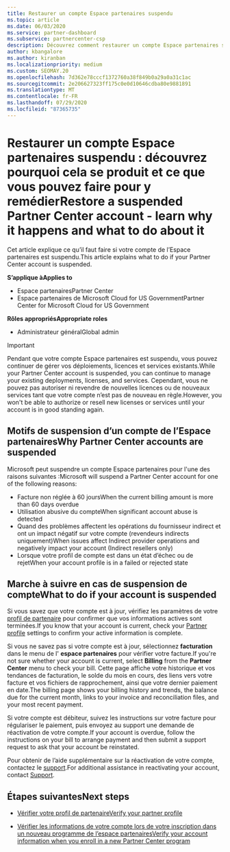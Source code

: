 ```yaml
---
title: Restaurer un compte Espace partenaires suspendu
ms.topic: article
ms.date: 06/03/2020
ms.service: partner-dashboard
ms.subservice: partnercenter-csp
description: Découvrez comment restaurer un compte Espace partenaires suspendu, pourquoi un compte peut être suspendu et comment utiliser votre compte pendant la suspension.
author: kbangalore
ms.author: kiranban
ms.localizationpriority: medium
ms.custom: SEOMAY.20
ms.openlocfilehash: 7d362e78cccf1372760a38f849b0a29a0a31c1ac
ms.sourcegitcommit: 2e206627323ff175c0e0d10646cdba80e9881891
ms.translationtype: MT
ms.contentlocale: fr-FR
ms.lasthandoff: 07/29/2020
ms.locfileid: "87365735"
---
```

# <a name="restore-a-suspended-partner-center-account---learn-why-it-happens-and-what-to-do-about-it"></a><span data-ttu-id="2f041-103">Restaurer un compte Espace partenaires suspendu : découvrez pourquoi cela se produit et ce que vous pouvez faire pour y remédier</span><span class="sxs-lookup"><span data-stu-id="2f041-103">Restore a suspended Partner Center account - learn why it happens and what to do about it</span></span>

<span data-ttu-id="2f041-104">Cet article explique ce qu’il faut faire si votre compte de l’Espace partenaires est suspendu.</span><span class="sxs-lookup"><span data-stu-id="2f041-104">This article explains what to do if your Partner Center account is suspended.</span></span>

<span data-ttu-id="2f041-105">**S’applique à**</span><span class="sxs-lookup"><span data-stu-id="2f041-105">**Applies to**</span></span>

-  <span data-ttu-id="2f041-106">Espace partenaires</span><span class="sxs-lookup"><span data-stu-id="2f041-106">Partner Center</span></span>
-  <span data-ttu-id="2f041-107">Espace partenaires de Microsoft Cloud for US Government</span><span class="sxs-lookup"><span data-stu-id="2f041-107">Partner Center for Microsoft Cloud for US Government</span></span>

<span data-ttu-id="2f041-108">**Rôles appropriés**</span><span class="sxs-lookup"><span data-stu-id="2f041-108">**Appropriate roles**</span></span>

- <span data-ttu-id="2f041-109">Administrateur général</span><span class="sxs-lookup"><span data-stu-id="2f041-109">Global admin</span></span>


> [!IMPORTANT]  
> <span data-ttu-id="2f041-110">Pendant que votre compte Espace partenaires est suspendu, vous pouvez continuer de gérer vos déploiements, licences et services existants.</span><span class="sxs-lookup"><span data-stu-id="2f041-110">While your Partner Center account is suspended, you can continue to manage your existing deployments, licenses, and services.</span></span> <span data-ttu-id="2f041-111">Cependant, vous ne pouvez pas autoriser ni revendre de nouvelles licences ou de nouveaux services tant que votre compte n’est pas de nouveau en règle.</span><span class="sxs-lookup"><span data-stu-id="2f041-111">However, you won't be able to authorize or resell new licenses or services until your account is in good standing again.</span></span>

## <a name="why-partner-center-accounts-are-suspended"></a><span data-ttu-id="2f041-112">Motifs de suspension d’un compte de l’Espace partenaires</span><span class="sxs-lookup"><span data-stu-id="2f041-112">Why Partner Center accounts are suspended</span></span>

<span data-ttu-id="2f041-113">Microsoft peut suspendre un compte Espace partenaires pour l'une des raisons suivantes :</span><span class="sxs-lookup"><span data-stu-id="2f041-113">Microsoft will suspend a Partner Center account for one of the following reasons:</span></span>

- <span data-ttu-id="2f041-114">Facture non réglée à 60 jours</span><span class="sxs-lookup"><span data-stu-id="2f041-114">When the current billing amount is more than 60 days overdue</span></span> 
- <span data-ttu-id="2f041-115">Utilisation abusive du compte</span><span class="sxs-lookup"><span data-stu-id="2f041-115">When significant account abuse is detected</span></span>
- <span data-ttu-id="2f041-116">Quand des problèmes affectent les opérations du fournisseur indirect et ont un impact négatif sur votre compte (revendeurs indirects uniquement)</span><span class="sxs-lookup"><span data-stu-id="2f041-116">When issues affect Indirect provider operations and negatively impact your account (Indirect resellers only)</span></span>
- <span data-ttu-id="2f041-117">Lorsque votre profil de compte est dans un état d’échec ou de rejet</span><span class="sxs-lookup"><span data-stu-id="2f041-117">When your account profile is in a failed or rejected state</span></span>

## <a name="what-to-do-if-your-account-is-suspended"></a><span data-ttu-id="2f041-118">Marche à suivre en cas de suspension de compte</span><span class="sxs-lookup"><span data-stu-id="2f041-118">What to do if your account is suspended</span></span>

<span data-ttu-id="2f041-119">Si vous savez que votre compte est à jour, vérifiez les paramètres de votre [profil de partenaire](https://partner.microsoft.com/pcv/accountsettings/partnerprofile) pour confirmer que vos informations actives sont terminées.</span><span class="sxs-lookup"><span data-stu-id="2f041-119">If you know that your account is current, check your [Partner profile](https://partner.microsoft.com/pcv/accountsettings/partnerprofile) settings to confirm your active information is complete.</span></span> 

<span data-ttu-id="2f041-120">Si vous ne savez pas si votre compte est à jour, sélectionnez **facturation** dans le menu de l' **espace partenaires** pour vérifier votre facture.</span><span class="sxs-lookup"><span data-stu-id="2f041-120">If you're not sure whether your account is current, select **Billing** from the **Partner Center** menu to check your bill.</span></span> <span data-ttu-id="2f041-121">Cette page affiche votre historique et vos tendances de facturation, le solde du mois en cours, des liens vers votre facture et vos fichiers de rapprochement, ainsi que votre dernier paiement en date.</span><span class="sxs-lookup"><span data-stu-id="2f041-121">The billing page shows your billing history and trends, the balance due for the current month, links to your invoice and reconciliation files, and your most recent payment.</span></span>

<span data-ttu-id="2f041-122">Si votre compte est débiteur, suivez les instructions sur votre facture pour régulariser le paiement, puis envoyez au support une demande de réactivation de votre compte.</span><span class="sxs-lookup"><span data-stu-id="2f041-122">If your account is overdue, follow the instructions on your bill to arrange payment and then submit a support request to ask that your account be reinstated.</span></span> 

<span data-ttu-id="2f041-123">Pour obtenir de l’aide supplémentaire sur la réactivation de votre compte, contactez le [support](https://partner.microsoft.com/dashboard/support/csp/servicerequests/create).</span><span class="sxs-lookup"><span data-stu-id="2f041-123">For additional assistance in reactivating your account, contact [Support](https://partner.microsoft.com/dashboard/support/csp/servicerequests/create).</span></span>

## <a name="next-steps"></a><span data-ttu-id="2f041-124">Étapes suivantes</span><span class="sxs-lookup"><span data-stu-id="2f041-124">Next steps</span></span>

- [<span data-ttu-id="2f041-125">Vérifier votre profil de partenaire</span><span class="sxs-lookup"><span data-stu-id="2f041-125">Verify your partner profile</span></span>](update-your-partner-profile.md)

- [<span data-ttu-id="2f041-126">Vérifier les informations de votre compte lors de votre inscription dans un nouveau programme de l’espace partenaires</span><span class="sxs-lookup"><span data-stu-id="2f041-126">Verify your account information when you enroll in a new Partner Center program</span></span>](verification-responses.md)
